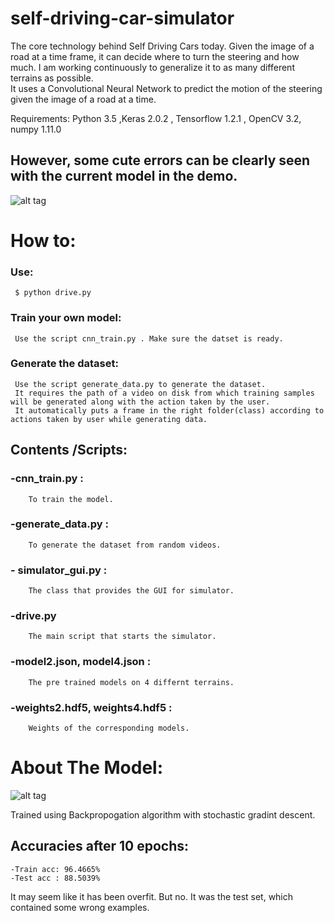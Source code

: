 # self-driving-car-simulator
The core technology behind Self Driving Cars today. Given the image of a road at a time frame, it can decide where to turn the steering and how much. I am working continuously to generalize it to as many different terrains as possible.    
It uses a Convolutional Neural Network to predict the motion of the steering given the image of a road at a time.  

Requirements: Python 3.5 ,Keras 2.0.2 , Tensorflow 1.2.1 , OpenCV 3.2, numpy 1.11.0   

## However, some cute errors can be clearly seen with the current model in the demo.    

![alt tag](https://raw.githubusercontent.com/yugrocks/self-driving-car-simulator/master/demo2.gif)   

# How to:    
 ### Use:     
     $ python drive.py      
 ### Train your own model:    
     Use the script cnn_train.py . Make sure the datset is ready.
 ### Generate the dataset:
     Use the script generate_data.py to generate the dataset.    
     It requires the path of a video on disk from which training samples will be generated along with the action taken by the user.    
     It automatically puts a frame in the right folder(class) according to actions taken by user while generating data.     

## Contents /Scripts:  
  ### -cnn_train.py :    
        To train the model.    
  ### -generate_data.py :   
        To generate the dataset from random videos.    
  ### - simulator_gui.py :    
        The class that provides the GUI for simulator.    
  ### -drive.py    
        The main script that starts the simulator.    
  ### -model2.json, model4.json :    
        The pre trained models on 4 differnt terrains.
  ### -weights2.hdf5, weights4.hdf5 :    
        Weights of the corresponding models.    

# About The Model:    

![alt tag](https://raw.githubusercontent.com/yugrocks/self-driving-car-simulator/master/model.png)     

Trained using Backpropogation algorithm with stochastic gradint descent.    
## Accuracies after 10 epochs:    
    -Train acc: 96.4665%    
    -Test acc : 88.5039%     
It may seem like it has been overfit. But no. It was the test set, which contained some wrong examples.

